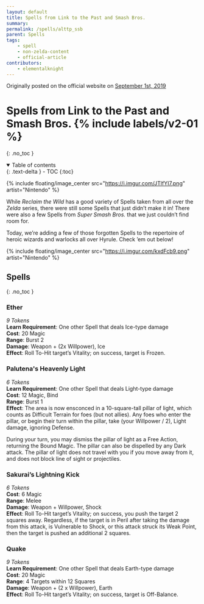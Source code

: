 ```yaml
---
layout: default
title: Spells from Link to the Past and Smash Bros.
summary:
permalink: /spells/alttp_ssb
parent: Spells
tags:
    - spell
    - non-zelda-content
    - official-article
contributors:
    - elementalknight
---
```


Originally posted on the official website on [September 1st, 2019](https://reclaimthewild.net/index.php/2019/09/01/post-idea-new-spells/)

# Spells from Link to the Past and Smash Bros. {% include labels/v2-01 %}
{: .no_toc }

<details open markdown="block">
  <summary>
    Table of contents
  </summary>
  {: .text-delta }
- TOC
{:toc}
</details>

{% include floating/image_center src="https://i.imgur.com/JTlfYI7.png" artist="Nintendo" %}

While *Reclaim the Wild* has a good variety of Spells taken from all over the *Zelda* series, there were still some Spells that just didn’t make it in! There were also a few Spells from *Super Smash Bros.* that we just couldn’t find room for.

Today, we’re adding a few of those forgotten Spells to the repertoire of heroic wizards and warlocks all over Hyrule. Check ’em out below!

{% include floating/image_center src="https://i.imgur.com/kxdFcb9.png" artist="Nintendo" %}

## Spells
{: .no_toc }

### Ether

*9 Tokens*  
**Learn Requirement**: One other Spell that deals Ice-type damage  
**Cost**: 20 Magic  
**Range**: Burst 2  
**Damage**: Weapon + (2x Willpower), Ice  
**Effect**: Roll To-Hit target’s Vitality; on success, target is Frozen.

### Palutena's Heavenly Light

*6 Tokens*  
**Learn Requirement**: One other Spell that deals Light-type damage  
**Cost**: 12 Magic, Bind  
**Range**: Burst 1  
**Effect**: The area is now ensconced in a 10-square-tall pillar of light, which counts as Difficult Terrain for foes (but not allies). Any foes who enter the pillar, or begin their turn within the pillar, take (your Willpower / 2), Light damage, ignoring Defense. 

During your turn, you may dismiss the pillar of light as a Free Action, returning the Bound Magic. The pillar can also be dispelled by any Dark attack. The pillar of light does not travel with you if you move away from it, and does not block line of sight or projectiles. 

### Sakurai’s Lightning Kick

*6 Tokens*  
**Cost**: 6 Magic  
**Range**: Melee  
**Damage**: Weapon + Willpower, Shock  
**Effect**: Roll To-Hit target’s Vitality; on success, you push the target 2 squares away. Regardless, if the target is in Peril after taking the damage from this attack, is Vulnerable to Shock, or this attack struck its Weak Point, then the target is pushed an additional 2 squares.

### Quake

*9 Tokens*  
**Learn Requirement**: One other Spell that deals Earth-type damage  
**Cost**: 20 Magic  
**Range**: 4 Targets within 12 Squares  
**Damage**: Weapon + (2 x Willpower), Earth  
**Effect**: Roll To-Hit target’s Vitality; on success, target is Off-Balance.
